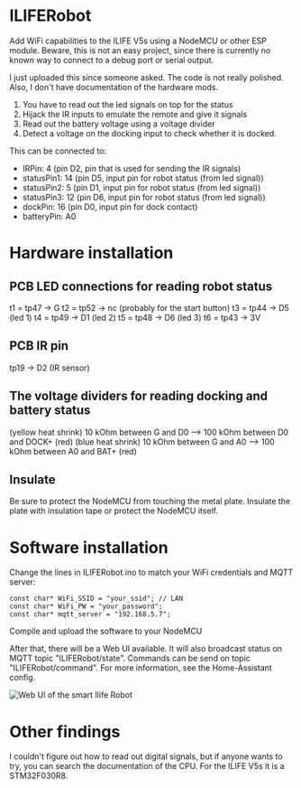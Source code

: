 # ILIFERobot

Add WiFi capabilities to the ILIFE V5s using a NodeMCU or other ESP module. 
Beware, this is not an easy project, since there is currently no known way to connect to a debug port or serial output.

I just uploaded this since someone asked. The code is not really polished. Also, I don't have documentation of the hardware mods. 

1. You have to read out the led signals on top for the status
2. Hijack the IR inputs to emulate the remote and give it signals
3. Read out the battery voltage using a voltage divider
4. Detect a voltage on the docking input to check whether it is docked.

This can be connected to:
* IRPin:       4 (pin D2, pin that is used for sending the IR signals)
* statusPin1:  14 (pin D5, input pin for robot status (from led signal))
* statusPin2:  5 (pin D1, input pin for robot status (from led signal))
* statusPin3:  12 (pin D6, input pin for robot status (from led signal))
* dockPin:     16 (pin D0, input pin for dock contact)
* batteryPin: A0

# Hardware installation
## PCB LED connections for reading robot status
t1 = tp47 -> G
t2 = tp52 -> nc (probably for the start button)
t3 = tp44 -> D5 (led 1)
t4 = tp49 -> D1 (led 2)
t5 = tp48 -> D6 (led 3)
t6 = tp43 -> 3V

## PCB IR pin
tp19 -> D2 (IR sensor)

## The voltage dividers for reading docking and battery status
(yellow heat shrink) 10 kOhm between G and D0 --> 100 kOhm between D0 and DOCK+ (red)
(blue heat shrink) 10 kOhm between G and A0 --> 100 kOhm between A0 and BAT+ (red)

## Insulate
Be sure to protect the NodeMCU from touching the metal plate. Insulate the plate with insulation tape or protect the NodeMCU itself.

# Software installation
Change the lines in ILIFERobot.ino to match your WiFi credentials and MQTT server:

    const char* WiFi_SSID = "your_ssid"; // LAN
    const char* WiFi_PW = "your_password";
    const char* mqtt_server = "192.168.5.7";

Compile and upload the software to your NodeMCU 

After that, there will be a Web UI available. It will also broadcast status on MQTT topic "ILIFERobot/state". Commands can be send on topic "ILIFERobot/command". For more information, see the Home-Assistant config.

![Web UI of the smart Ilife Robot](https://github.com/ksya/ILIFERobot/raw/master/images/webui.png)

# Other findings
I couldn't figure out how to read out digital signals, but if anyone wants to try, you can search the documentation of the CPU. For the ILIFE V5s it is a STM32F030R8.
